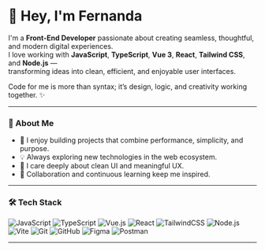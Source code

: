 # 👋 Hey, I'm Fernanda

I'm a **Front-End Developer** passionate about creating seamless, thoughtful, and modern digital experiences.  
I love working with **JavaScript**, **TypeScript**, **Vue 3**, **React**, **Tailwind CSS**, and **Node.js** —  
transforming ideas into clean, efficient, and enjoyable user interfaces.  

Code for me is more than syntax; it’s design, logic, and creativity working together. ✨  

---

### 🧠 About Me

- 🚀 I enjoy building projects that combine performance, simplicity, and purpose.  
- 💡 Always exploring new technologies in the web ecosystem.  
- 🎨 I care deeply about clean UI and meaningful UX.  
- 🤝 Collaboration and continuous learning keep me inspired.  

---

### 🛠️ Tech Stack

![JavaScript](https://img.shields.io/badge/JavaScript-F7DF1E?style=for-the-badge&logo=javascript&logoColor=000)
![TypeScript](https://img.shields.io/badge/TypeScript-3178C6?style=for-the-badge&logo=typescript&logoColor=fff)
![Vue.js](https://img.shields.io/badge/Vue-35495E?style=for-the-badge&logo=vuedotjs&logoColor=4FC08D)
![React](https://img.shields.io/badge/React-20232A?style=for-the-badge&logo=react&logoColor=61DAFB)
![TailwindCSS](https://img.shields.io/badge/Tailwind_CSS-38B2AC?style=for-the-badge&logo=tailwind-css&logoColor=fff)
![Node.js](https://img.shields.io/badge/Node.js-339933?style=for-the-badge&logo=node-dot-js&logoColor=fff)
![Vite](https://img.shields.io/badge/Vite-646CFF?style=for-the-badge&logo=vite&logoColor=fff)
![Git](https://img.shields.io/badge/Git-F05032?style=for-the-badge&logo=git&logoColor=fff)
![GitHub](https://img.shields.io/badge/GitHub-181717?style=for-the-badge&logo=github&logoColor=fff)
![Figma](https://img.shields.io/badge/Figma-F24E1E?style=for-the-badge&logo=figma&logoColor=fff)
![Postman](https://img.shields.io/badge/Postman-FF6C37?style=for-the-badge&logo=postman&logoColor=fff)

---

